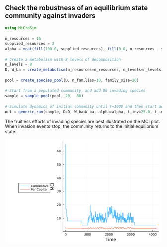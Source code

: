 ## Check the robustness of an equilibrium state community against invaders

```julia
using MiCroSim

n_resources = 16
supplied_resources = 2
alpha = vcat(fill(100.0, supplied_resources), fill(0.0, n_resources - supplied_resources))

# Create a metabolism with 8 levels of decomposition
n_levels = 8 
D, W_ba = create_metabolism(n_resources=n_resources, n_levels=n_levels)

pool = create_species_pool(D, n_families=10, family_size=20)

# Start from a populated community, and add 80 invading species
sample = sample_pool(pool, 20,  80)

# Simulate dynamics of initial community until t=1000 and then start adding invaders 
out = generic_run(sample, D=D, W_ba=W_ba, alpha=alpha, t_inv=25.0, t_inv_0=1000.0, t_span=(0, 4000), host_regulation=false)
```

The fruitless efforts of invading species are best illustrated on the MCI plot. When invasion events stop, the community returns to the initial equilibrium state.

![img5](./images/example3_MCI.png)

